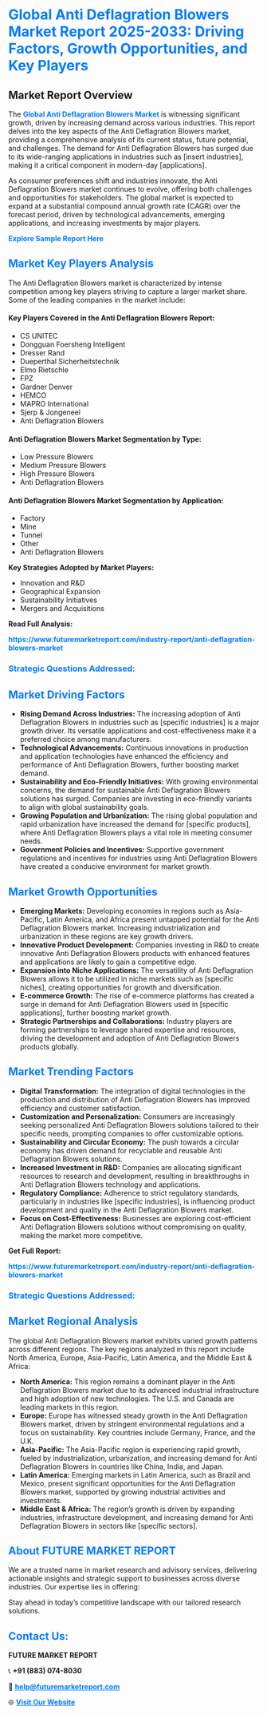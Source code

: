 <h1 style="color: #007BFF;">Global Anti Deflagration Blowers Market Report 2025-2033: Driving Factors, Growth Opportunities, and Key Players</h1>

<section id="overview">
<h2>Market Report Overview</h2>
<p>The <a href="https://www.futuremarketreport.com/industry-report/anti-deflagration-blowers-market" style="color: #007BFF; text-decoration: none;"><strong>Global Anti Deflagration Blowers Market</strong></a> is witnessing significant growth, driven by increasing demand across various industries. This report delves into the key aspects of the Anti Deflagration Blowers market, providing a comprehensive analysis of its current status, future potential, and challenges. The demand for Anti Deflagration Blowers has surged due to its wide-ranging applications in industries such as [insert industries], making it a critical component in modern-day [applications].</p>
<p>As consumer preferences shift and industries innovate, the Anti Deflagration Blowers market continues to evolve, offering both challenges and opportunities for stakeholders. The global market is expected to expand at a substantial compound annual growth rate (CAGR) over the forecast period, driven by technological advancements, emerging applications, and increasing investments by major players.</p>
</section>

<section id="overview">
<p><a href="https://www.futuremarketreport.com/request-sample/reportId=99709" style="color: #007BFF; text-decoration: none;"><strong>Explore Sample Report Here</strong></a></p>
</section>

<section id="key-players">
<h2 style="color: #007BFF;">Market Key Players Analysis</h2>
<p>The Anti Deflagration Blowers market is characterized by intense competition among key players striving to capture a larger market share. Some of the leading companies in the market include:</p>
<h4>Key Players Covered in the Anti Deflagration Blowers Report:</h4>
<ul><li>CS UNITEC</li><li>Dongguan Foersheng Intelligent</li><li>Dresser Rand</li><li>Dueperthal Sicherheitstechnik</li><li>Elmo Rietschle</li><li>FPZ</li><li>Gardner Denver</li><li>HEMCO</li><li>MAPRO International</li><li>Sjerp &amp; Jongeneel</li><li>Anti Deflagration Blowers</li></ul>
<h4>Anti Deflagration Blowers Market Segmentation by Type:</h4>
<ul><li>Low Pressure Blowers</li><li>Medium Pressure Blowers</li><li>High Pressure Blowers</li><li>Anti Deflagration Blowers</li></ul>

<h4>Anti Deflagration Blowers Market Segmentation by Application:</h4>
<ul><li>Factory</li><li>Mine</li><li>Tunnel</li><li>Other</li><li>Anti Deflagration Blowers</li></ul>
<p><strong>Key Strategies Adopted by Market Players:</strong></p>
<ul>
<li>Innovation and R&D</li>
<li>Geographical Expansion</li>
<li>Sustainability Initiatives</li>
<li>Mergers and Acquisitions</li>
</ul>
</section>

<section>
<p><strong>Read Full Analysis: </strong></p><a href="https://www.futuremarketreport.com/industry-report/anti-deflagration-blowers-market" style="color: #007BFF; text-decoration: none;"><strong>https://www.futuremarketreport.com/industry-report/anti-deflagration-blowers-market</strong></a>
<h3 style="color: #007BFF;">Strategic Questions Addressed:</h3>
</section>

<section id="driving-factors">
<h2 style="color: #007BFF;">Market Driving Factors</h2>
<ul>
<li><strong>Rising Demand Across Industries:</strong> The increasing adoption of Anti Deflagration Blowers in industries such as [specific industries] is a major growth driver. Its versatile applications and cost-effectiveness make it a preferred choice among manufacturers.</li>
<li><strong>Technological Advancements:</strong> Continuous innovations in production and application technologies have enhanced the efficiency and performance of Anti Deflagration Blowers, further boosting market demand.</li>
<li><strong>Sustainability and Eco-Friendly Initiatives:</strong> With growing environmental concerns, the demand for sustainable Anti Deflagration Blowers solutions has surged. Companies are investing in eco-friendly variants to align with global sustainability goals.</li>
<li><strong>Growing Population and Urbanization:</strong> The rising global population and rapid urbanization have increased the demand for [specific products], where Anti Deflagration Blowers plays a vital role in meeting consumer needs.</li>
<li><strong>Government Policies and Incentives:</strong> Supportive government regulations and incentives for industries using Anti Deflagration Blowers have created a conducive environment for market growth.</li>
</ul>
</section>

<section id="growth-opportunities">
<h2 style="color: #007BFF;">Market Growth Opportunities</h2>
<ul>
<li><strong>Emerging Markets:</strong> Developing economies in regions such as Asia-Pacific, Latin America, and Africa present untapped potential for the Anti Deflagration Blowers market. Increasing industrialization and urbanization in these regions are key growth drivers.</li>
<li><strong>Innovative Product Development:</strong> Companies investing in R&D to create innovative Anti Deflagration Blowers products with enhanced features and applications are likely to gain a competitive edge.</li>
<li><strong>Expansion into Niche Applications:</strong> The versatility of Anti Deflagration Blowers allows it to be utilized in niche markets such as [specific niches], creating opportunities for growth and diversification.</li>
<li><strong>E-commerce Growth:</strong> The rise of e-commerce platforms has created a surge in demand for Anti Deflagration Blowers used in [specific applications], further boosting market growth.</li>
<li><strong>Strategic Partnerships and Collaborations:</strong> Industry players are forming partnerships to leverage shared expertise and resources, driving the development and adoption of Anti Deflagration Blowers products globally.</li>
</ul>
</section>

<section id="trending-factors">
<h2 style="color: #007BFF;">Market Trending Factors</h2>
<ul>
<li><strong>Digital Transformation:</strong> The integration of digital technologies in the production and distribution of Anti Deflagration Blowers has improved efficiency and customer satisfaction.</li>
<li><strong>Customization and Personalization:</strong> Consumers are increasingly seeking personalized Anti Deflagration Blowers solutions tailored to their specific needs, prompting companies to offer customizable options.</li>
<li><strong>Sustainability and Circular Economy:</strong> The push towards a circular economy has driven demand for recyclable and reusable Anti Deflagration Blowers solutions.</li>
<li><strong>Increased Investment in R&D:</strong> Companies are allocating significant resources to research and development, resulting in breakthroughs in Anti Deflagration Blowers technology and applications.</li>
<li><strong>Regulatory Compliance:</strong> Adherence to strict regulatory standards, particularly in industries like [specific industries], is influencing product development and quality in the Anti Deflagration Blowers market.</li>
<li><strong>Focus on Cost-Effectiveness:</strong> Businesses are exploring cost-efficient Anti Deflagration Blowers solutions without compromising on quality, making the market more competitive.</li>
</ul>
</section>

<section>
<p><strong>Get Full Report: </strong></p><a href="https://www.futuremarketreport.com/industry-report/anti-deflagration-blowers-market" style="color: #007BFF; text-decoration: none;"><strong>https://www.futuremarketreport.com/industry-report/anti-deflagration-blowers-market</strong></a>
<h3 style="color: #007BFF;">Strategic Questions Addressed:</h3>
</section>


<section id="regional-analysis">
<h2 style="color: #007BFF;">Market Regional Analysis</h2>
<p>The global Anti Deflagration Blowers market exhibits varied growth patterns across different regions. The key regions analyzed in this report include North America, Europe, Asia-Pacific, Latin America, and the Middle East & Africa:</p>
<ul>
<li><strong>North America:</strong> This region remains a dominant player in the Anti Deflagration Blowers market due to its advanced industrial infrastructure and high adoption of new technologies. The U.S. and Canada are leading markets in this region.</li>
<li><strong>Europe:</strong> Europe has witnessed steady growth in the Anti Deflagration Blowers market, driven by stringent environmental regulations and a focus on sustainability. Key countries include Germany, France, and the U.K.</li>
<li><strong>Asia-Pacific:</strong> The Asia-Pacific region is experiencing rapid growth, fueled by industrialization, urbanization, and increasing demand for Anti Deflagration Blowers in countries like China, India, and Japan.</li>
<li><strong>Latin America:</strong> Emerging markets in Latin America, such as Brazil and Mexico, present significant opportunities for the Anti Deflagration Blowers market, supported by growing industrial activities and investments.</li>
<li><strong>Middle East & Africa:</strong> The region’s growth is driven by expanding industries, infrastructure development, and increasing demand for Anti Deflagration Blowers in sectors like [specific sectors].</li>
</ul>
</section>

<footer>
<h2 style="color: #007BFF;">About FUTURE MARKET REPORT</h2>
<p>We are a trusted name in market research and advisory services, delivering actionable insights and strategic support to businesses across diverse industries. Our expertise lies in offering:</p>

<p>Stay ahead in today’s competitive landscape with our tailored research solutions.</p>

<h2 style="color: #007BFF;">Contact Us:</h2>
<p><strong>FUTURE MARKET REPORT</strong></p>
<p>📞 <strong>+91 (883) 074-8030</strong></p>
<p>📧 <strong><a href="mailto:help@futuremarketreport.com" style="color: #007BFF;">help@futuremarketreport.com</a></strong></p>
<p>🌐 <strong><a href="https://www.futuremarketreport.com/" style="color: #007BFF;">Visit Our Website</a></strong></p>
</footer>